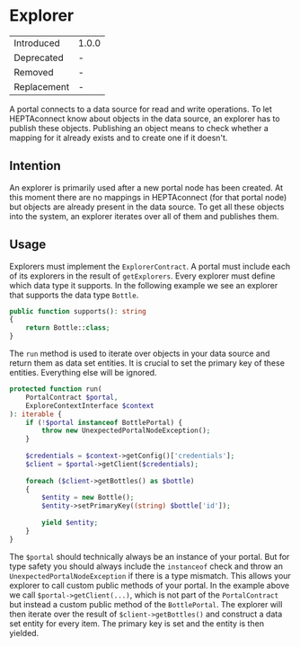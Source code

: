 # Explorer

|             |       |
| ----------- | ----- |
| Introduced  | 1.0.0 |
| Deprecated  | -     |
| Removed     | -     |
| Replacement | -     |

A portal connects to a data source for read and write operations. To let HEPTAconnect know about objects in the data source, an explorer has to publish these objects. Publishing an object means to check whether a mapping for it already exists and to create one if it doesn't. 

## Intention

An explorer is primarily used after a new portal node has been created. At this moment there are no mappings in HEPTAconnect (for that portal node) but objects are already present in the data source. To get all these objects into the system, an explorer iterates over all of them and publishes them.

## Usage

Explorers must implement the `ExplorerContract`. A portal must include each of its explorers in the result of `getExplorers`. Every explorer must define which data type it supports. In the following example we see an explorer that supports the data type `Bottle`.

```php
public function supports(): string
{
    return Bottle::class;
}
```

The `run` method is used to iterate over objects in your data source and return them as data set entities. It is crucial to set the primary key of these entities. Everything else will be ignored.

```php
protected function run(
    PortalContract $portal,
    ExploreContextInterface $context
): iterable {
    if (!$portal instanceof BottlePortal) {
        throw new UnexpectedPortalNodeException();
    }
    
    $credentials = $context->getConfig()['credentials'];
    $client = $portal->getClient($credentials);
    
    foreach ($client->getBottles() as $bottle)
    {
        $entity = new Bottle();
        $entity->setPrimaryKey((string) $bottle['id']);
        
        yield $entity;
    }
}
```

The `$portal` should technically always be an instance of your portal. But for type safety you should always include the `instanceof` check and throw an `UnexpectedPortalNodeException` if there is a type mismatch. This allows your explorer to call custom public methods of your portal. In the example above we call `$portal->getClient(...)`, which is not part of the `PortalContract` but instead a custom public method of the `BottlePortal`. The explorer will then iterate over the result of `$client->getBottles()` and construct a data set entity for every item. The primary key is set and the entity is then yielded.